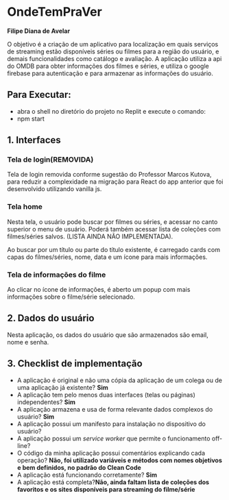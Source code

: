 
# OndeTemPraVer

**Filipe Diana de Avelar**

O objetivo é a criação de um aplicativo para localização em quais serviços de streaming
estão disponíveis séries ou filmes para a região do usuário, e demais funcionalidades como
catálogo e avaliação.
A aplicação utiliza a api do OMDB para obter informações dos filmes e séries, e utiliza o google firebase para autenticação e para armazenar as informações do usuário.

## Para Executar:
- abra o shell no diretório do projeto no Replit e execute o comando:
- npm start


## 1. Interfaces

### Tela de login(REMOVIDA)
Tela de login removida conforme sugestão do Professor Marcos Kutova, para reduzir a complexidade na migração para React do app anterior que foi desenvolvido utilizando vanilla js.

### Tela home

Nesta tela, o usuário pode buscar por filmes ou séries, e acessar no canto superior o menu de usuário.
Poderá também acessar lista de coleções com filmes/séries salvos. (LISTA AINDA NÃO IMPLEMENTADA).

Ao buscar por um título ou parte do título existente, é carregado cards com capas do filmes/séries, nome, data e um ícone para mais informações.

### Tela de informações do filme

Ao clicar no ícone de informações, é aberto um popup com mais informações sobre o filme/série selecionado.


## 2. Dados do usuário

Nesta aplicação, os dados do usuário que são armazenados são email, nome e senha. 

## 3. Checklist de implementação

- A aplicação é original e não uma cópia da aplicação de um colega ou de uma aplicação já existente? **Sim**
- A aplicação tem pelo menos duas interfaces (telas ou páginas) independentes? **Sim**
- A aplicação armazena e usa de forma relevante dados complexos do usuário? **Sim**
- A aplicação possui um manifesto para instalação no dispositivo do usuário?
- A aplicação possui um _service worker_ que permite o funcionamento off-line?
- O código da minha aplicação possui comentários explicando cada operação? **Não, foi utilizado variáveis e métodos com nomes objetivos e bem definidos, no padrão do Clean Code**
- A aplicação está funcionando corretamente? **Sim**
- A aplicação está completa?**Não, ainda faltam lista de coleções dos favoritos e os sites disponíveis para streaming do filme/série**

